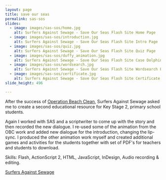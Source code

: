 ```yaml
---
layout: page
title: save our seas
permalink: sas-sos
slides:
  - image: images/sas-sos/home.jpg
    alt: Surfers Against Sewage - Save Our Seas Flash Site Home Page
  - image: images/sas-sos/introduction.jpg
    alt: Surfers Against Sewage - Save Our Seas Flash Site Intro Page
  - image: images/sas-sos/quiz.jpg
    alt: Surfers Against Sewage - Save Our Seas Flash Site Quiz Page
  - image: images/sas-sos/duffy_animation.jpg
    alt: Surfers Against Sewage - Save Our Seas Flash Site Case Dolphin Character
  - image: images/sas-sos/wordsearch.jpg
    alt: Surfers Against Sewage - Save Our Seas Flash Site Wordsearch Puzzle
  - image: images/sas-sos/certificate.jpg
    alt: Surfers Against Sewage - Save Our Seas Flash Site Certificate Creator
slide_height: 496

---
```

<p>After the success of <a href="sas-obc">Operation Beach Clean</a>, Surfers Against Sewage asked me to create a second educational resource for Key Stage 2, primary school students.</p>
<p>Again I worked with SAS and a scriptwriter to come up with the story and then recorded the new dialogue. I re-used some of the animation from the OBC work and added new dialogue for the introduction, changing the lip-sync. I produced the other animation work myself and created additional games and activities for the students together with set of PDF's for teachers and students to download.</p>
<!-- FIXME: where to host
<p><a href="http://www.dijitl.co.uk/sas/sos/">View online</a></p> -->
<p>Skills: Flash, ActionScript 2, HTML, JavaScript, InDesign, Audio recording &amp; editing.</p>
<p><a href="http://www.sas.org.uk/">Surfers Against Sewage</a> </p>